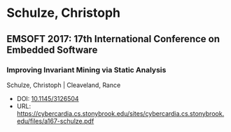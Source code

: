 # Schulze, Christoph

## EMSOFT 2017: 17th International Conference on Embedded Software

### Improving Invariant Mining via Static Analysis
Schulze, Christoph | Cleaveland, Rance
* DOI: [10.1145/3126504](https://doi.org/10.1145/3126504)
* URL: <https://cybercardia.cs.stonybrook.edu/sites/cybercardia.cs.stonybrook.edu/files/a167-schulze.pdf>

